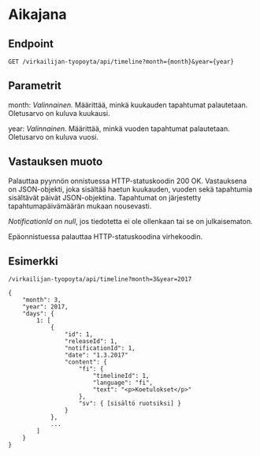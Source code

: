 # Aikajana

## Endpoint

`GET /virkailijan-tyopoyta/api/timeline?month={month}&year={year}`

## Parametrit

month: *Valinnainen.* Määrittää, minkä kuukauden tapahtumat palautetaan.
Oletusarvo on kuluva kuukausi.

year: *Valinnainen.* Määrittää, minkä vuoden tapahtumat palautetaan.
Oletusarvo on kuluva vuosi.

## Vastauksen muoto

Palauttaa pyynnön onnistuessa HTTP-statuskoodin 200 OK. Vastauksena on
JSON-objekti, joka sisältää haetun kuukauden, vuoden sekä tapahtumia sisältävät
päivät JSON-objektina. Tapahtumat on järjestetty tapahtumapäivämäärän mukaan nousevasti.

*NotificationId* on *null*, jos tiedotetta ei ole ollenkaan tai se on julkaisematon. 

Epäonnistuessa palauttaa HTTP-statuskoodina virhekoodin.

## Esimerkki

`/virkailijan-tyopoyta/api/timeline?month=3&year=2017`

```
{
    "month": 3,
    "year": 2017,
    "days": {
        1: [
            {
                "id": 1,
                "releaseId": 1,
                "notificationId": 1,
                "date": "1.3.2017"
                "content": {
                    "fi": {
                        "timelineId": 1,
                        "language": "fi",
                        "text": "<p>Koetulokset</p>"
                    },
                    "sv": { [sisältö ruotsiksi] }
                }
            },
            ...
        ]
    }
}
```
